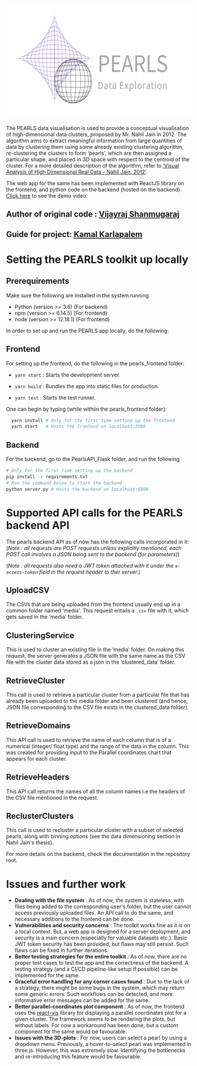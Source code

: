 <h1 align="center">
    <img width="627" height="300" src="PEARLS_banner.png" alt="PEARLS logo"><br>
</h1>

The PEARLS data visualisation is used to provide a conceptual visualisation of high-dimensional data clusters, proposed by Mr. Nahil Jain in 2012. The algorithm aims to extract meaningful information from large quantities of data by clustering them using some already existing clustering algorithm, re-clustering the clusters to form ‘pearls’, which are then assigned a particular shape, and placed in 3D space with respect to the centroid of the cluster. For a more detailed description of the algorithm, refer to [‘Visual Analysis of High Dimensional Real Data - Nahil Jain, 2012’](https://faculty.iiit.ac.in/~kamal/thesis_Nahil_Jain.pdf).

The web app for the same has been implemented with ReactJS library on the frontend, and python code on the backend (hosted on the backend). [Click here](https://www.youtube.com/watch?v=lh8wPMyOxVM) to see the demo video.

## Author of original code : [Vijayraj Shanmugaraj](https://github.com/VijayrajS)
## Guide for project: [Kamal Karlapalem](https://faculty.iiit.ac.in/~kamal/)

# Setting the PEARLS toolkit up locally
## Prerequirements
Make sure the following are installed in the system running
* Python (version >= 3.6) (For backend)
* npm (version >= 6.14.5) (For frontend)
* node (version >= 12.18.1) (For frontend)

In order to set up and run the PEARLS app locally, do the following:

## Frontend
For setting up the frontend, do the following in the pearls_frontend folder:

*  ``yarn start`` : Starts the development server.

*  ``yarn build`` : Bundles the app into static files for production.

*  ``yarn test`` : Starts the test runner.

One can begin by typing (while withiin the pearls_frontend folder):
```bash
  yarn install # Only for the first time setting up the frontend
  yarn start   # Hosts the frontend on localhost:3000
```

## Backend
For the backend, go to the PearlsAPI_Flask folder, and run the following

```bash
# Only for the first time setting up the backend
pip install -r requirements.txt
# Run the command below to start the backend
python server.py # Hosts the backend on localhost:5000
```

# Supported API calls for the PEARLS backend API
The pearls backend API as of now has the following calls incorporated in it:
(*Note : all requests are POST requests unless explicitly mentioned, each POST call involves a JSON being sent to the backend (for parameters)*)

(*Note : all requests also need a JWT token attached with it under the ``x-access-token`` field in the request header to ther server.*)

## UploadCSV
The CSVs that are being uploaded from the frontend usually end up in a common folder named ‘media'. This request entails a ``.csv`` file with it, which gets saved in the ‘media’ folder.

## ClusteringService
This is used to cluster an existing file in the ‘media’ folder. On making this request, the server generates a JSON file with the same name as the CSV file with the cluster data stored as a json in the ‘clustered_data’ folder.

## RetrieveCluster
This call is used to retrieve a particular cluster from a particular file that has already been uploaded to the media folder and been clustered (and hence, JSON file corresponding to the CSV file exists in the clustered_data folder).

## RetrieveDomains
This API call is used to retrieve the name of each column that is of a numerical (integer/ float type) and the range of the data in the column. This was created for providing input to the Parallel coordinates chart that appears for each cluster.

## RetrieveHeaders
This API call returns the names of all the column names i.e the headers of the CSV file mentioned in the request.

## ReclusterClusters
This call is used to recluster a particular cluster with a subset of selected pearls, along with binning options (see the data dimensioning section in Nahil Jain's thesis).

For more details on the backend, check the documentation in the repository root.

# Issues and further work
* **Dealing with the file system** : As of now, the system is stateless, with files being added to the corresponding user's folder, but the user cannot access previously uploaded files. An API call to do the same, and necessary additions to the frontend can be done.
* **Vulnerabilities and security concerns** : The toolkit works fine as it is on a local context. But, a web app is designed for a server deployment, and security is a main concern (especially for valuable datasets etc.). Basic JWT token security has been provided, but flaws may still persist. Such flaws can be fixed in further iterations.
* **Better testing strategies for the entire toolkit** : As of now, there are no proper test cases to test the app and the correctness of the backend. A testing strategy (and a CI/CD pipeline-like setup if possible) can be implemented for the same.
* **Graceful error handling for any corner cases found** : Due to the lack of a strategy, there might be some bugs in the system, which may return some generic errors. Such workflows can be detected, and more informative error messages can be added for the same.
* **Better parallel-coordinates plot component** : As of now, the frontend uses the [react-vis](https://uber.github.io/react-vis/) library for displaying a parallel coordinates plot for a given cluster. The framework seems to be rendering the plots, but without labels. For now a workaround has been done, but a custom component for the same would be favourable.
* **Issues with the 3D-plots** : For now, users can select a pearl by using a dropdown menu. Previously, a hover-to-select pearl was implemented in three.js. However, this was extremely slow. Identifying the bottlenecks and re-introducing this feature would be favourable.

